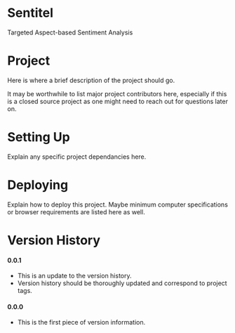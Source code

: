 # Sentitel
Targeted Aspect-based Sentiment Analysis


Project
=================
Here is where a brief description of the project should go.

It may be worthwhile to list major project contributors here, especially if this is a closed source project as one might need to reach out for questions later on.

Setting Up
=================
Explain any specific project dependancies here.


Deploying
=================
Explain how to deploy this project. Maybe minimum computer specifications or browser requirements are listed here as well.

Version History
=================
#### 0.0.1
- This is an update to the version history.
- Version history should be thoroughly updated and correspond to project tags.

#### 0.0.0
- This is the first piece of version information.
